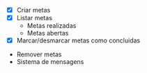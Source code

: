 - [x] Criar metas
- [x] Listar metas
  - Metas realizadas
  - Metas abertas
- [x] Marcar/desmarcar metas como concluidas
- Remover metas
- Sistema de mensagens
